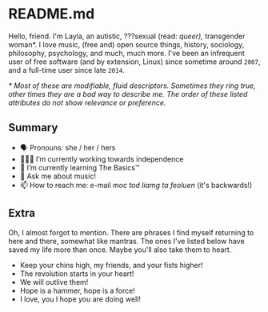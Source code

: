 # README.md

Hello, friend.  I'm Layla, an autistic, ???sexual (read: *queer),* transgender woman\*.  I love music, (free and) open source things, history, sociology, philosophy, psychology, and much, much more.  I've been an infrequent user of free software (and by extension, Linux) since sometime around `2007`, and a full-time user since late `2014`.

*\* Most of these are modifiable, fluid descriptors.  Sometimes they ring true, other times they are a bad way to describe me.  The order of these listed attributes do not show relevance or preference.*

## Summary
- 🗣️ Pronouns: she / her / hers
- 🏋🏻‍♀️ I’m currently working towards independence
- 🌱 I’m currently learning The Basics™
- 💬 Ask me about music!
- 📫 How to reach me: e-mail *moc tod liamg ta feoluen* (it's backwards!)
<!--
- 👯 I’m looking to collaborate on ... 
- 🤔 I’m looking for help with ...
- ⚡ Fun fact: ...
-->

## Extra
Oh, I almost forgot to mention.  There are phrases I find myself returning to here and there, somewhat like mantras.  The ones I've listed below have saved my life more than once.  Maybe you'll also take them to heart.

- Keep your chins high, my friends, and your fists higher!
- The revolution starts in your heart!
- We will outlive them!
- Hope is a hammer, hope is a force!
- I love, you I hope you are doing well!
